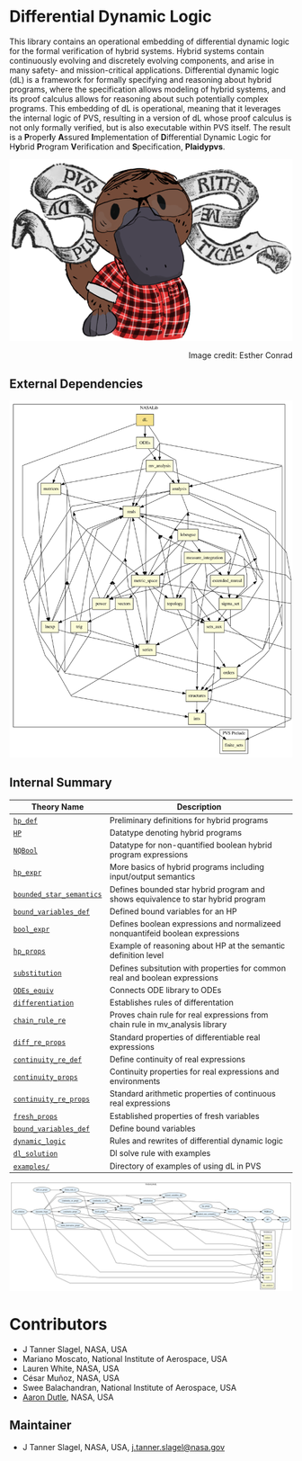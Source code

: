 # Differential Dynamic Logic

This library contains an operational embedding of differential dynamic logic for the formal verification of hybrid systems. 
Hybrid systems contain continuously evolving and discretely evolving components, and arise in many safety- and mission-critical applications.
Differential dynamic logic (dL) is a framework for formally specifying and reasoning about hybrid programs, where the specification allows modeling of hybrid systems, and its proof calculus allows for reasoning about such potentially complex programs. 
This embedding of dL is operational, meaning that it leverages the internal logic of PVS, resulting in a version of dL whose proof calculus is not only formally verified, but is also executable within PVS itself. The result is a **P**roper**l**y **A**ssured **I**mplementation of **D**ifferential Dynamic Logic for H**y**brid **P**rogram **V**erification and **S**pecification, **Plaidypvs**. 

![dependency graph](./Plaidypvs.png "Dependency Graph")
<div style="text-align: right"> Image credit: Esther Conrad </div>

## External Dependencies

![dependency graph](./dL.svg "Dependency Graph")

## Internal Summary

| Theory Name | Description |
|---|---|
| [`hp_def`](hp_def.pvs) | Preliminary definitions for hybrid programs |
| [`HP`](HP.pvs) | Datatype denoting hybrid programs |
| [`NQBool`](NQBool.pvs) | Datatype for non-quantified boolean hybrid program expressions | 
| [`hp_expr`](hp_expr.pvs) | More basics of hybrid programs including input/output semantics |
| [`bounded_star_semantics`](bounded_star_semantics.pvs) | Defines bounded star hybrid program and shows equivalence to star hybrid program |
| [`bound_variables_def`](bound_variables_def.pvs) | Defined bound variables for an HP |
| [`bool_expr`](bool_expr.pvs) | Defines boolean expressions and normalizeed nonquantifeid boolean expressions |
| [`hp_props`](hp_props.pvs) | Example of reasoning about HP at the semantic definition level |
| [`substitution`](substitution.pvs) | Defines subsitution with properties for common real and boolean expressions |
| [`ODEs_equiv`](ODEs_equiv.pvs) | Connects ODE library to ODEs |
| [`differentiation`](differentiation.pvs) | Establishes rules of differentation |
| [`chain_rule_re`](chain_rule_re.pvs) | Proves chain rule for real expressions from chain rule in mv_analysis library |
| [`diff_re_props`](diff_re_props.pvs) | Standard properties of differentiable real expressions |
| [`continuity_re_def`](continuity_re_def.pvs) | Define continuity of real expressions |
| [`continuity_props`](continuity_props.pvs) | Continuity properties for real expressions and environments |
| [`continuity_re_props`](continuity_re_props.pvs) | Standard arithmetic properties of continuous real expressions |
| [`fresh_props`](fresh_props.pvs) | Established properties of fresh variables |
| [`bound_variables_def`](bound_variables_def.pvs) | Define bound variables |
| [`dynamic_logic`](dynamic_logic.pvs) | Rules and rewrites of differential dynamic logic |
| [`dl_solution`](dl_solution.pvs) | Dl solve rule with examples |
| [`examples/`](examples/) | Directory of examples of using dL in PVS |

![dependency graph](./dL-zoomed.svg "Zoomed Dependency Graph")

# Contributors
* J Tanner Slagel, NASA, USA
* Mariano Moscato, National Institute of Aerospace, USA
* Lauren White, NASA, USA 
* César Muñoz, NASA, USA
* Swee Balachandran, National Institute of Aerospace, USA
* [Aaron Dutle](http://shemesh.larc.nasa.gov/people/amd), NASA, USA

## Maintainer
* J Tanner Slagel, NASA, USA, <j.tanner.slagel@nasa.gov>

